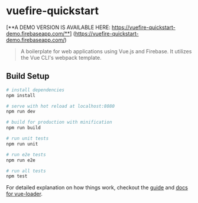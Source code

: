 # vuefire-quickstart

[**A DEMO VERSION IS AVAILABLE HERE: https://vuefire-quickstart-demo.firebaseapp.com/**]
(https://vuefire-quickstart-demo.firebaseapp.com/)

> A boilerplate for web applications using Vue.js and Firebase. It utilizes the Vue CLI's webpack template.

## Build Setup

``` bash
# install dependencies
npm install

# serve with hot reload at localhost:8080
npm run dev

# build for production with minification
npm run build

# run unit tests
npm run unit

# run e2e tests
npm run e2e

# run all tests
npm test
```

For detailed explanation on how things work, checkout the [guide](http://vuejs-templates.github.io/webpack/) and [docs for vue-loader](http://vuejs.github.io/vue-loader).
